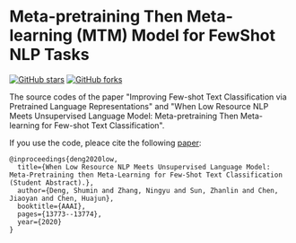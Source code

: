 # Meta-pretraining Then Meta-learning (MTM) Model for FewShot NLP Tasks 
[![GitHub stars](https://img.shields.io/github/stars/zxlzr/FewShotNLP?style=flat-square)](https://github.com/zxlzr/FewShotNLP/stargazers)
[![GitHub forks](https://img.shields.io/github/forks/zxlzr/FewShotNLP?style=flat-square&color=blueviolet)](https://github.com/zxlzr/FewShotNLP/network/members)

The source codes of the paper "Improving Few-shot Text Classification via Pretrained Language Representations" and "When Low Resource NLP Meets Unsupervised Language Model:  Meta-pretraining Then Meta-learning for Few-shot Text Classification".

If you use the code, pleace cite the following [paper]():

```
@inproceedings{deng2020low,
  title={When Low Resource NLP Meets Unsupervised Language Model: Meta-Pretraining then Meta-Learning for Few-Shot Text Classification (Student Abstract).},
  author={Deng, Shumin and Zhang, Ningyu and Sun, Zhanlin and Chen, Jiaoyan and Chen, Huajun},
  booktitle={AAAI},
  pages={13773--13774},
  year={2020}
}
```

